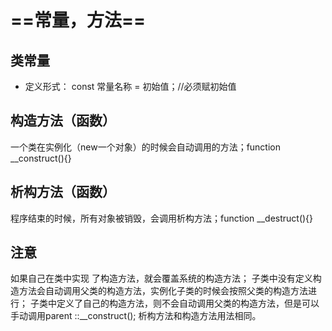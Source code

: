 #  ==常量，方法==

## 类常量
* 定义形式： const 常量名称  =  初始值；//必须赋初始值

## 构造方法（函数）
 一个类在实例化（new一个对象）的时候会自动调用的方法；function __construct(){}
## 析构方法（函数）
程序结束的时候，所有对象被销毁，会调用析构方法；function __destruct(){}

## 注意
如果自己在类中实现 了构造方法，就会覆盖系统的构造方法；
子类中没有定义构造方法会自动调用父类的构造方法，实例化子类的时候会按照父类的构造方法进行；
子类中定义了自己的构造方法，则不会自动调用父类的构造方法，但是可以手动调用parent ::__construct();
析构方法和构造方法用法相同。
 